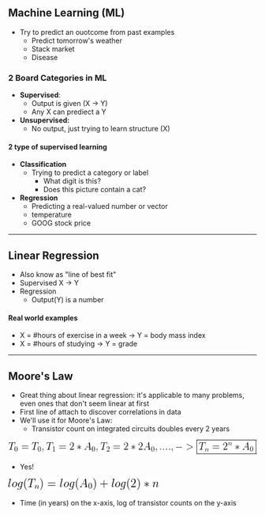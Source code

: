 ## Machine Learning (ML)
- Try to predict an ouotcome from past examples
  - Predict tomorrow's weather
  - Stack market
  - Disease

### 2 Board Categories in ML
- **Supervised**:
  - Output is given (X -> Y)
  - Any X can prediect a Y
- **Unsupervised:**
  - No output, just trying to learn structure (X)

#### 2 type of supervised learning
- **Classification**
  - Trying to predict a category or label
    - What digit is this?
    - Does this picture contain a cat?
- **Regression**
  - Predicting a real-valued number or vector
  - temperature
  - GOOG stock price
------

## Linear Regression
- Also know as "line of best fit"
- Supervised X -> Y
- Regression
  - Output(Y) is a number

#### Real world examples
- X = #hours of exercise in a week -> Y = body mass index
- X = #hours of studying -> Y = grade


------
## Moore's Law
- Great thing about linear regression: it's applicable to many problems, even ones that don't seem linear at first
- First line of attach to discover correlations in data
- We'll use it for Moore's Law:
  - Transistor count on integrated circuits doubles every 2 years

![LR1a](docs/LR1a.png)
- Yes!

![LR1b](docs/LR1b.png)

- Time (in years) on the x-axis, log of transistor counts on the y-axis
